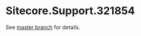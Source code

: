 # Sitecore.Support.321854

See [master branch](https://github.com/sitecoresupport/Sitecore.Support.321854) for details.